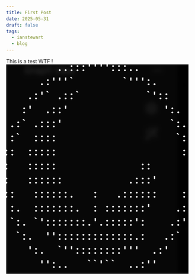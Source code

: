 ```yaml
---
title: First Post
date: 2025-05-31
draft: false
tags:
  - ianstewart
  - blog
---
```

This is a test WTF
!![Image Description](/images/Pasted%20image%2020250531212034.png)